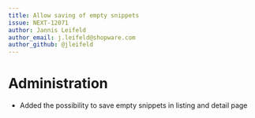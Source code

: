 ```yaml
---
title: Allow saving of empty snippets
issue: NEXT-12071
author: Jannis Leifeld
author_email: j.leifeld@shopware.com 
author_github: @jleifeld
---
```

# Administration
* Added the possibility to save empty snippets in listing and detail page
